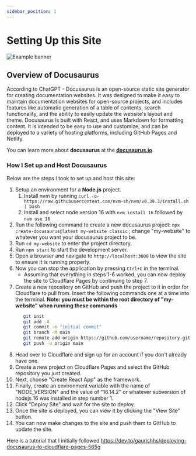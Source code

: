 ```yaml
---
sidebar_position: 1
---
```


# Setting Up this Site

![Example banner](./assets/docusaurus-logo-banner.png)

## Overview of Docusaurus

According to ChatGPT - Docusaurus is an open-source static site generator for creating documentation websites. It was designed to make it easy to maintain documentation websites for open-source projects, and includes features like automatic generation of a table of contents, search functionality, and the ability to easily update the website's layout and theme. Docusaurus is built with React, and uses Markdown for formatting content. It is intended to be easy to use and customize, and can be deployed to a variety of hosting platforms, including GitHub Pages and Netlify.

You can learn more about **docusaurus** at the **[docusaurus.io](https://docusaurus.io/)**.

### How I Set up and Host Docusaurus

Below are the steps I took to set up and host this site:

1. Setup an environment for a **Node.js** project.
   1. Install nvm by running ``curl -o- https://raw.githubusercontent.com/nvm-sh/nvm/v0.39.3/install.sh | bash``
   2. Install and select node version 16 with ``nvm install 16`` followed by ``nvm use 16``
2. Run the following command to create a new docusaurus project: ``npx create-docusaurus@latest my-website classic`` ; change "my-website" to whatever you want your docusaurus project to be.
3. Run ``cd my-website`` to enter the project directory.
4. Run ``npm start`` to start the development server.
5. Open a browser and navigate to ``http://localhost:3000`` to view the site to ensure it is running properly.
6. Now you can stop the application by pressing ``Ctrl+C`` in the terminal.
   - Assuming that everything in steps 1-6 worked, you can now deploy the site to Cloudflare Pages by continuing to step 7.
7. Create a new repository on GitHub and push the project to it in order for Cloudflare to pull from. Insert the following commands one at a time into the terminal. **Note: you must be within the root directory of "my-website" when running these commands**
   ```bash
      git init
      git add -A
      git commit -m "initial commit"
      git branch -M main
      git remote add origin https://github.com/username/repository.git
      git push -u origin main
      ```
8. Head over to Cloudflare and sign up for an account if you don't already have one.
9. Create a new project on Cloudflare Pages and select the GitHub repository you just created.
10. Next, choose "Create React App" as the framework.
11. Finally, create an environment variable with the name of "NODE_VERSION" and the value of "16.14.2" or whatever subversion of nodejs 16 was installed in step number 1.
12. Click "Deploy Site" and wait for the site to deploy.
13. Once the site is deployed, you can view it by clicking the "View Site" button.
14. You can now make changes to the site and push them to GitHub to update the site.

Here is a tutorial that I initially followed https://dev.to/gaurishhs/deploying-docusaurus-to-cloudflare-pages-565g
